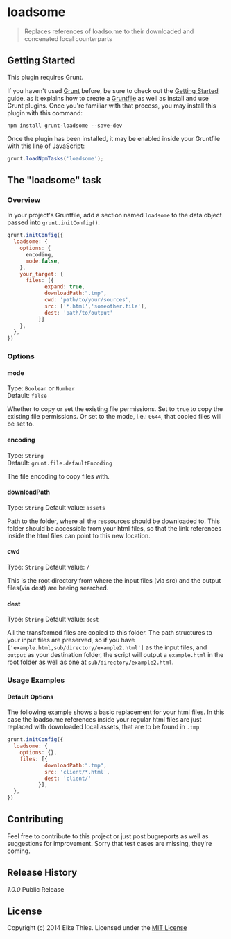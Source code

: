 # loadsome

> Replaces references of loadso.me to their downloaded and concenated local counterparts

## Getting Started
This plugin requires Grunt.

If you haven't used [Grunt](http://gruntjs.com/) before, be sure to check out the [Getting Started](http://gruntjs.com/getting-started) guide, as it explains how to create a [Gruntfile](http://gruntjs.com/sample-gruntfile) as well as install and use Grunt plugins. Once you're familiar with that process, you may install this plugin with this command:

```shell
npm install grunt-loadsome --save-dev
```

Once the plugin has been installed, it may be enabled inside your Gruntfile with this line of JavaScript:

```js
grunt.loadNpmTasks('loadsome');
```

## The "loadsome" task

### Overview
In your project's Gruntfile, add a section named `loadsome` to the data object passed into `grunt.initConfig()`.

```js
grunt.initConfig({
  loadsome: {
    options: {
      encoding,
      mode:false,
    },
    your_target: {
      files: [{
            expand: true,
            downloadPath:".tmp",
            cwd: 'path/to/your/sources',
            src: ['*.html','someother.file'],
            dest: 'path/to/output'
          }]
    },
  },
})
```

### Options

#### mode
Type: `Boolean` or `Number`  
Default: `false`

Whether to copy or set the existing file permissions. Set to `true` to copy the existing file permissions. Or set to the mode, i.e.: `0644`, that copied files will be set to.

#### encoding
Type: `String`  
Default: `grunt.file.defaultEncoding`

The file encoding to copy files with.

#### downloadPath
Type: `String`
Default value: `assets`

Path to the folder, where all the ressources should be downloaded to. This folder should be accessible from your html files, so that the link references inside the html files can point to this new location.

#### cwd
Type: `String`
Default value: `/`

This is the root directory from where the input files (via src) and the output files(via dest) are beeing searched.


#### dest
Type: `String`
Default value: `dest`

All the transformed files are copied to this folder. The path structures to your input files are preserved, so if you have `['example.html,sub/directory/example2.html']` as the input files, and `output` as your destination folder, the script will output a `example.html` in the root folder as well as one at `sub/directory/example2.html`.



### Usage Examples

#### Default Options
The following example shows a basic replacement for your html files. In this case the loadso.me references inside your regular html files are just replaced with downloaded local assets, that are to be found in `.tmp`

```js
grunt.initConfig({
  loadsome: {
    options: {},
    files: [{
            downloadPath:".tmp",
            src: 'client/*.html',
            dest: 'client/'
          }],
  },
})
```

## Contributing
Feel free to contribute to this project or just post bugreports as well as suggestions for improvement. Sorry that test cases are missing, they're coming.

## Release History
_1.0.0_ Public Release

## License
Copyright (c) 2014 Eike Thies. Licensed under the [MIT License](http://en.wikipedia.org/wiki/MIT_License)

[npm-url]: https://npmjs.org/package/grunt-loadsome
[npm-image]: https://badge.fury.io/js/grunt-loadsome.png

[travis-url]: http://travis-ci.org/eikaramba/grunt-loadsome
[travis-image]: https://secure.travis-ci.org/eikaramba/grunt-loadsome.png?branch=master

[coveralls-url]: https://coveralls.io/r/eikaramba/grunt-loadsome
[coveralls-image]: https://coveralls.io/repos/eikaramba/grunt-loadsome/badge.png

[depstat-url]: https://david-dm.org/eikaramba/grunt-loadsome
[depstat-image]: https://david-dm.org/eikaramba/grunt-loadsome.png
